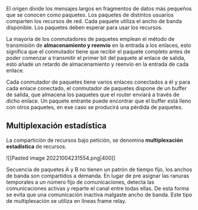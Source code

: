 El origen divide los mensajes largos en fragmentos de datos más pequeños que se conocen como paquetes.
Los paquetes de distintos usuarios comparten los recursos de red. Cada paquete utiliza el ancho de banda disponible. Los paquetes deben esperar para usar los recursos. 

La mayoría de los conmutadores de paquetes emplean el método de transmisión de **almacenamiento y reenvío** en la entrada a los enlaces, esto significa que el conmutador tiene que recibir el paquete completo antes de poder comenzar a transmitir el primer bit del paquete al enlace de salida, esto añade un retardo de almacenamiento y reenvío en la entrada de cada enlace.

Cada conmutador de paquetes tiene varios enlaces conectados a él y para cada enlace conectado, el conmutador de paquetes dispone de un buffer de salida, que almacena los paquetes que el router enviará a través de dicho enlace. Un paquete entrante puede encontrar que el buffer está lleno con otros paquetes, en ese caso se producirá una pérdida de paquetes.

## Multiplexación estadística
La compartición de recursos bajo petición, se denomina **multiplexación estadística** de recursos.

![[Pasted image 20221004231554.png|400]]

Secuencia de paquetes A y B no tienen un patrón de tiempo fijo, los anchos de banda son compartidos a demanda. 
En lugar de pre asignar las ranuras temporales a un número fijo de comunicaciones, detecta las comunicaciones activas y reparte el canal entre todas ellas. De esta forma se evita que una comunicación inactiva malgaste ancho de banda. Este tipo de multiplexación se utiliza en líneas frame relay.